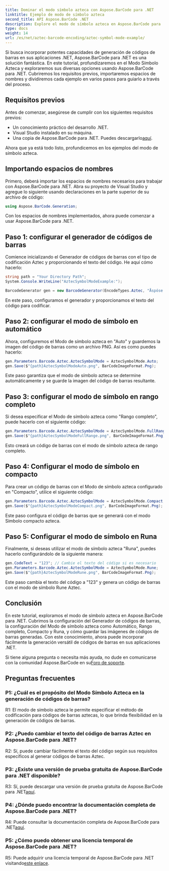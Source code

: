 ```yaml
---
title: Dominar el modo símbolo azteca con Aspose.BarCode para .NET
linktitle: Ejemplo de modo de símbolo azteca
second_title: API Aspose.BarCode .NET
description: Explore el modo de símbolo azteca en Aspose.BarCode para .NET y aprenda a generar códigos de barras versátiles con facilidad. Pruebe los modos Auto, FullRange, Compact y Rune en este completo tutorial.
type: docs
weight: 14
url: /es/net/aztec-barcode-encoding/aztec-symbol-mode-example/
---
```

Si busca incorporar potentes capacidades de generación de códigos de barras en sus aplicaciones .NET, Aspose.BarCode para .NET es una solución fantástica. En este tutorial, profundizaremos en el Modo Símbolo Azteca y exploraremos sus diversas opciones usando Aspose.BarCode para .NET. Cubriremos los requisitos previos, importaremos espacios de nombres y dividiremos cada ejemplo en varios pasos para guiarlo a través del proceso.

## Requisitos previos

Antes de comenzar, asegúrese de cumplir con los siguientes requisitos previos:

- Un conocimiento práctico del desarrollo .NET.
- Visual Studio instalado en su máquina.
-  Una copia de Aspose.BarCode para .NET. Puedes descargarlo[aquí](https://releases.aspose.com/barcode/net/).

Ahora que ya está todo listo, profundicemos en los ejemplos del modo de símbolo azteca.

## Importando espacios de nombres

Primero, deberá importar los espacios de nombres necesarios para trabajar con Aspose.BarCode para .NET. Abra su proyecto de Visual Studio y agregue lo siguiente usando declaraciones en la parte superior de su archivo de código:

```csharp
using Aspose.BarCode.Generation;
```

Con los espacios de nombres implementados, ahora puede comenzar a usar Aspose.BarCode para .NET.

## Paso 1: configurar el generador de códigos de barras

Comience inicializando el Generador de códigos de barras con el tipo de codificación Aztec y proporcionando el texto del código. He aquí cómo hacerlo:

```csharp
string path = "Your Directory Path";
System.Console.WriteLine("AztecSymbolModeExample:");

BarcodeGenerator gen = new BarcodeGenerator(EncodeTypes.Aztec, "Åspóse.Barcóde©");
```

En este paso, configuramos el generador y proporcionamos el texto del código para codificar.

## Paso 2: configurar el modo de símbolo en automático

Ahora, configuremos el Modo de símbolo azteca en "Auto" y guardemos la imagen del código de barras como un archivo PNG. Así es como puedes hacerlo:

```csharp
gen.Parameters.Barcode.Aztec.AztecSymbolMode = AztecSymbolMode.Auto;
gen.Save($"{path}AztecSymbolModeAuto.png", BarCodeImageFormat.Png);
```

Este paso garantiza que el modo de símbolo azteca se determine automáticamente y se guarde la imagen del código de barras resultante.

## Paso 3: configurar el modo de símbolo en rango completo

Si desea especificar el Modo de símbolo azteca como "Rango completo", puede hacerlo con el siguiente código:

```csharp
gen.Parameters.Barcode.Aztec.AztecSymbolMode = AztecSymbolMode.FullRange;
gen.Save($"{path}AztecSymbolModeFullRange.png", BarCodeImageFormat.Png);
```

Esto creará un código de barras con el modo de símbolo azteca de rango completo.

## Paso 4: Configurar el modo de símbolo en compacto

Para crear un código de barras con el Modo de símbolo azteca configurado en "Compacto", utilice el siguiente código:

```csharp
gen.Parameters.Barcode.Aztec.AztecSymbolMode = AztecSymbolMode.Compact;
gen.Save($"{path}AztecSymbolModeCompact.png", BarCodeImageFormat.Png);
```

Este paso configura el código de barras que se generará con el modo Símbolo compacto azteca.

## Paso 5: Configurar el modo de símbolo en Runa

Finalmente, si deseas utilizar el modo de símbolo azteca "Runa", puedes hacerlo configurándolo de la siguiente manera:

```csharp
gen.CodeText = "123"; // Cambie el texto del código si es necesario
gen.Parameters.Barcode.Aztec.AztecSymbolMode = AztecSymbolMode.Rune;
gen.Save($"{path}AztecSymbolModeRune.png", BarCodeImageFormat.Png);
```

Este paso cambia el texto del código a "123" y genera un código de barras con el modo de símbolo Rune Aztec.

## Conclusión

En este tutorial, exploramos el modo de símbolo azteca en Aspose.BarCode para .NET. Cubrimos la configuración del Generador de códigos de barras, la configuración del Modo de símbolo azteca como Automático, Rango completo, Compacto y Runa, y cómo guardar las imágenes de códigos de barras generadas. Con este conocimiento, ahora puede incorporar fácilmente la generación versátil de códigos de barras en sus aplicaciones .NET.

 Si tiene alguna pregunta o necesita más ayuda, no dude en comunicarse con la comunidad Aspose.BarCode en su[Foro de soporte](https://forum.aspose.com/c/barcode/13).

## Preguntas frecuentes

### P1: ¿Cuál es el propósito del Modo Símbolo Azteca en la generación de códigos de barras?

R1: El modo de símbolo azteca le permite especificar el método de codificación para códigos de barras aztecas, lo que brinda flexibilidad en la generación de códigos de barras.

### P2: ¿Puedo cambiar el texto del código de barras Aztec en Aspose.BarCode para .NET?

R2: Sí, puede cambiar fácilmente el texto del código según sus requisitos específicos al generar códigos de barras Aztec.

### P3: ¿Existe una versión de prueba gratuita de Aspose.BarCode para .NET disponible?

R3: Sí, puede descargar una versión de prueba gratuita de Aspose.BarCode para .NET[aquí](https://releases.aspose.com/).

### P4: ¿Dónde puedo encontrar la documentación completa de Aspose.BarCode para .NET?

 R4: Puede consultar la documentación completa de Aspose.BarCode para .NET[aquí](https://reference.aspose.com/barcode/net/).

### P5: ¿Cómo puedo obtener una licencia temporal de Aspose.BarCode para .NET?

 R5: Puede adquirir una licencia temporal de Aspose.BarCode para .NET visitando[este enlace](https://purchase.aspose.com/temporary-license/).